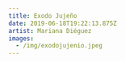 ```yaml
---
title: Exodo Jujeño
date: 2019-06-18T19:22:13.875Z
artist: Mariana Diéguez
images:
  - /img/exodojujenio.jpeg
---
```


